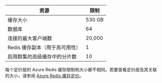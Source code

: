 | 资源 | 限制 |
|---------------------------------------------|----------------------------------------|
| 缓存大小 | 530 GB |
| 数据库 | 64 |
| 连接的最大客户端数 | 20,000 |
| Redis 缓存副本（用于高可用性） | 1 |
| 启用群集的高级缓存中的分片数 | 10 |

每个定价层的 Azure Redis 缓存限制和大小都不相同。若要查看定价层及其关联的大小，请参阅 [Azure Redis 缓存定价](https://www.azure.cn/pricing/details/redis-cache/)。

<!---HONumber=Mooncake_0215_2016-->